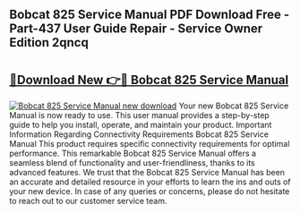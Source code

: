 ## Bobcat 825 Service Manual PDF Download Free - Part-437 User Guide Repair - Service Owner Edition 2qncq

# <h2><a href="http://bc26527.oget.top/?id=Bobcat+825+Service+Manual">🔗Download New 👉🔴 Bobcat 825 Service Manual</a></h2>

[![Bobcat 825 Service Manual new download](https://i.imgur.com/5g1atiW.png)](http://bc26527.oget.top/?id=Bobcat+825+Service+Manual)
Your new Bobcat 825 Service Manual is now ready to use. This user manual provides a step-by-step guide to help you install, operate, and maintain your product. Important Information Regarding Connectivity Requirements Bobcat 825 Service Manual This product requires specific connectivity requirements for optimal performance. This remarkable Bobcat 825 Service Manual offers a seamless blend of functionality and user-friendliness, thanks to its advanced features. We trust that the Bobcat 825 Service Manual has been an accurate and detailed resource in your efforts to learn the ins and outs of your new device. In case of any queries or concerns, please do not hesitate to reach out to our customer service team.
